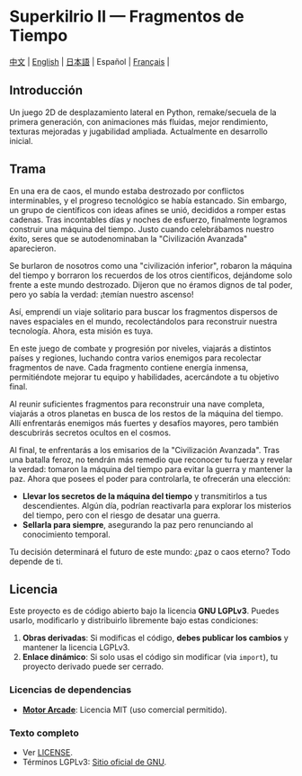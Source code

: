 # Superkilrio II — Fragmentos de Tiempo

[中文](/README.md)  |
[English](README.en.md)   |
[日本語](README.ja.md)  |
Español  |
[Français](README.fr.md)  |

## Introducción
Un juego 2D de desplazamiento lateral en Python, remake/secuela de la primera generación, con animaciones más fluidas, mejor rendimiento, texturas mejoradas y jugabilidad ampliada. Actualmente en desarrollo inicial.

## Trama
En una era de caos, el mundo estaba destrozado por conflictos interminables, y el progreso tecnológico se había estancado. Sin embargo, un grupo de científicos con ideas afines se unió, decididos a romper estas cadenas. Tras incontables días y noches de esfuerzo, finalmente logramos construir una máquina del tiempo. Justo cuando celebrábamos nuestro éxito, seres que se autodenominaban la "Civilización Avanzada" aparecieron.

Se burlaron de nosotros como una "civilización inferior", robaron la máquina del tiempo y borraron los recuerdos de los otros científicos, dejándome solo frente a este mundo destrozado. Dijeron que no éramos dignos de tal poder, pero yo sabía la verdad: ¡temían nuestro ascenso!

Así, emprendí un viaje solitario para buscar los fragmentos dispersos de naves espaciales en el mundo, recolectándolos para reconstruir nuestra tecnología. Ahora, esta misión es tuya.

En este juego de combate y progresión por niveles, viajarás a distintos países y regiones, luchando contra varios enemigos para recolectar fragmentos de nave. Cada fragmento contiene energía inmensa, permitiéndote mejorar tu equipo y habilidades, acercándote a tu objetivo final.

Al reunir suficientes fragmentos para reconstruir una nave completa, viajarás a otros planetas en busca de los restos de la máquina del tiempo. Allí enfrentarás enemigos más fuertes y desafíos mayores, pero también descubrirás secretos ocultos en el cosmos.

Al final, te enfrentarás a los emisarios de la "Civilización Avanzada". Tras una batalla feroz, no tendrán más remedio que reconocer tu fuerza y revelar la verdad: tomaron la máquina del tiempo para evitar la guerra y mantener la paz. Ahora que posees el poder para controlarla, te ofrecerán una elección:

- **Llevar los secretos de la máquina del tiempo** y transmitirlos a tus descendientes. Algún día, podrían reactivarla para explorar los misterios del tiempo, pero con el riesgo de desatar una guerra.
- **Sellarla para siempre**, asegurando la paz pero renunciando al conocimiento temporal.

Tu decisión determinará el futuro de este mundo: ¿paz o caos eterno? Todo depende de ti.

## Licencia
Este proyecto es de código abierto bajo la licencia **GNU LGPLv3**. Puedes usarlo, modificarlo y distribuirlo libremente bajo estas condiciones:  
1. **Obras derivadas**: Si modificas el código, **debes publicar los cambios** y mantener la licencia LGPLv3.  
2. **Enlace dinámico**: Si solo usas el código sin modificar (via `import`), tu proyecto derivado puede ser cerrado.  

### Licencias de dependencias
- **[Motor Arcade](https://github.com/pythonarcade/arcade)**: Licencia MIT (uso comercial permitido).  

### Texto completo
- Ver [LICENSE](LICENSE).  
- Términos LGPLv3: [Sitio oficial de GNU](https://www.gnu.org/licenses/lgpl-3.0.html).